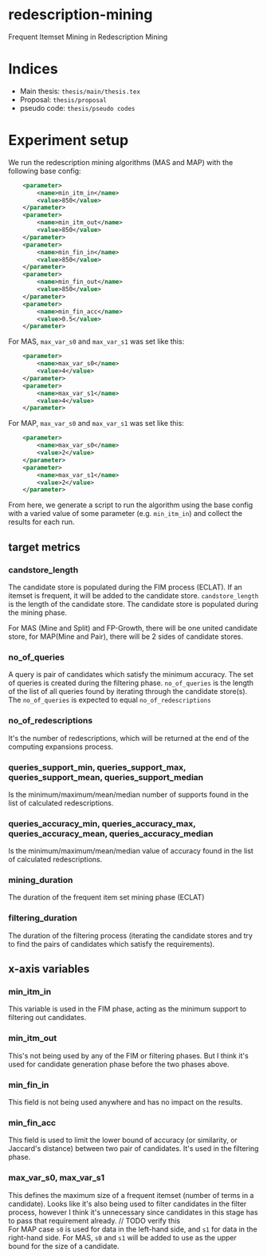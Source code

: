 # redescription-mining
Frequent Itemset Mining in Redescription Mining

# Indices
- Main thesis: `thesis/main/thesis.tex`
- Proposal: `thesis/proposal`
- pseudo code: `thesis/pseudo codes`

# Experiment setup
We run the redescription mining algorithms (MAS and MAP) with the following base config:
```xml
    <parameter>
        <name>min_itm_in</name>
        <value>850</value>
    </parameter>
    <parameter>
        <name>min_itm_out</name>
        <value>850</value>
    </parameter>
    <parameter>
        <name>min_fin_in</name>
        <value>850</value>
    </parameter>
    <parameter>
        <name>min_fin_out</name>
        <value>850</value>
    </parameter>
    <parameter>
        <name>min_fin_acc</name>
        <value>0.5</value>
    </parameter>
```
For MAS, `max_var_s0` and `max_var_s1` was set like this:
```xml
    <parameter>
        <name>max_var_s0</name>
        <value>4</value>
    </parameter>
    <parameter>
        <name>max_var_s1</name>
        <value>4</value>
    </parameter>
```
For MAP, `max_var_s0` and `max_var_s1` was set like this:
```xml
    <parameter>
        <name>max_var_s0</name>
        <value>2</value>
    </parameter>
    <parameter>
        <name>max_var_s1</name>
        <value>2</value>
    </parameter>
```

From here, we generate a script to run the algorithm using the base config with a varied value of some parameter (e.g. `min_itm_in`) and collect the results for each run.
## target metrics
### candstore_length
The candidate store is populated during the FIM process (ECLAT).
If an itemset is frequent, it will be added to the candidate store. `candstore_length` is the length of the candidate store.
The candidate store is populated during the mining phase.

For MAS (Mine and Split) and FP-Growth, there will be one united candidate store, for MAP(Mine and Pair), there will be 2 sides of candidate stores. 
### no_of_queries
A query is pair of candidates which satisfy the minimum accuracy.
The set of queries is created during the filtering phase.
`no_of_queries` is the length of the list of all queries found by iterating through the candidate store(s).
The `no_of_queries` is expected to equal `no_of_redescriptions`
### no_of_redescriptions
It's the number of redescriptions, which will be returned at the end of the computing expansions process.
### queries_support_min, queries_support_max, queries_support_mean, queries_support_median
Is the minimum/maximum/mean/median number of supports found in the list of calculated redescriptions.
### queries_accuracy_min, queries_accuracy_max, queries_accuracy_mean, queries_accuracy_median
Is the minimum/maximum/mean/median value of accuracy found in the list of calculated redescriptions.
### mining_duration
The duration of the frequent item set mining phase (ECLAT)
### filtering_duration
The duration of the filtering process (iterating the candidate stores and try to find the pairs of candidates which satisfy the requirements).

## x-axis variables
### min_itm_in
This variable is used in the FIM phase, acting as the minimum support to filtering out candidates.
### min_itm_out
This's not being used by any of the FIM or filtering phases.
But I think it's used for candidate generation phase before the two phases above.
### min_fin_in
This field is not being used anywhere and has no impact on the results.
### min_fin_acc
This field is used to limit the lower bound of accuracy (or similarity, or Jaccard's distance) between two pair of candidates.
It's used in the filtering phase.
### max_var_s0, max_var_s1
This defines the maximum size of a frequent itemset (number of terms in a candidate).
Looks like it's also being used to filter candidates in the filter process, however I think it's unnecessary since candidates in this stage has to pass that requirement already. // TODO verify this  
For MAP case `s0` is used for data in the left-hand side, and `s1` for data in the right-hand side.
For MAS, `s0` and `s1` will be added to use as the upper bound for the size of a candidate.